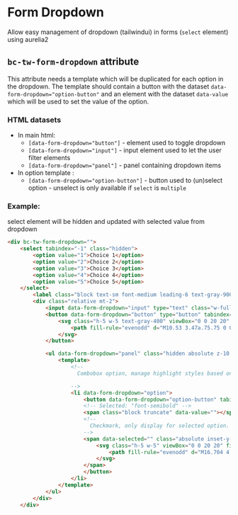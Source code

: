 # Form Dropdown

Allow easy management of dropdown (tailwindui) in forms (`select` element) using aurelia2

## `bc-tw-form-dropdown` attribute

This attribute needs a template which will be duplicated for each option in the dropdown. The template should contain a button with the dataset `data-form-dropdown="option-button"` and an element with the dataset `data-value` which will be used to set the value of the option.

### HTML datasets

* In main html:
    * `[data-form-dropdown="button"]` - element used to toggle dropdown
    * `[data-form-dropdown="input"]` - input element used to let the user filter elements
    * `[data-form-dropdown="panel"]` - panel containing dropdown items
* In option template :
    * `[data-form-dropdown="option-button"]` - button used to (un)select option - unselect is only available if `select` is `multiple`

### Example:

select element will be hidden and updated with selected value from dropdown

```html
<div bc-tw-form-dropdown="">
    <select tabindex="-1" class="hidden">
        <option value="1">Choice 1</option>
        <option value="2">Choice 2</option>
        <option value="3">Choice 3</option>
        <option value="4">Choice 4</option>
        <option value="5">Choice 5</option>
    </select>
        <label class="block text-sm font-medium leading-6 text-gray-900">Assigned to</label>
        <div class="relative mt-2">
            <input data-form-dropdown="input" type="text" class="w-full rounded-md border-0 bg-white py-1.5 pl-3 pr-12 text-gray-900 shadow-sm ring-1 ring-inset ring-gray-300 focus:ring-2 focus:ring-inset focus:ring-indigo-600 sm:text-sm sm:leading-6" role="combobox" aria-controls="options" aria-expanded="false">
            <button data-form-dropdown="button" type="button" tabindex="-1" class="absolute inset-y-0 right-0 flex items-center rounded-r-md px-2 focus:outline-none">
                <svg class="h-5 w-5 text-gray-400" viewBox="0 0 20 20" fill="currentColor" aria-hidden="true" data-slot="icon">
                    <path fill-rule="evenodd" d="M10.53 3.47a.75.75 0 0 0-1.06 0L6.22 6.72a.75.75 0 0 0 1.06 1.06L10 5.06l2.72 2.72a.75.75 0 1 0 1.06-1.06l-3.25-3.25Zm-4.31 9.81 3.25 3.25a.75.75 0 0 0 1.06 0l3.25-3.25a.75.75 0 1 0-1.06-1.06L10 14.94l-2.72-2.72a.75.75 0 0 0-1.06 1.06Z" clip-rule="evenodd" />
                </svg>
            </button>

            <ul data-form-dropdown="panel" class="hidden absolute z-10 mt-1 max-h-60 w-full overflow-auto rounded-md bg-white py-1 text-base shadow-lg ring-1 ring-black ring-opacity-5 focus:outline-none sm:text-sm" id="options" role="listbox">
                <template>
                    <!--
                      Combobox option, manage highlight styles based on mouseenter/mouseleave and keyboard navigation.

                    -->
                    <li data-form-dropdown="option">
                        <button data-form-dropdown="option-button" tabindex=-1" class="w-full text-left group relative py-2 pl-8 pr-4 text-gray-900 hover:text-white hover:bg-indigo-600 cursor-pointer">
                        <!-- Selected: "font-semibold" -->
                        <span class="block truncate" data-value=""></span>
                        <!--
                          Checkmark, only display for selected option.
                        -->
                        <span data-selected="" class="absolute inset-y-0 left-0 flex items-center pl-1.5 text-indigo-600 group-hover:text-white">
                            <svg class="h-5 w-5" viewBox="0 0 20 20" fill="currentColor" aria-hidden="true" data-slot="icon">
                                <path fill-rule="evenodd" d="M16.704 4.153a.75.75 0 0 1 .143 1.052l-8 10.5a.75.75 0 0 1-1.127.075l-4.5-4.5a.75.75 0 0 1 1.06-1.06l3.894 3.893 7.48-9.817a.75.75 0 0 1 1.05-.143Z" clip-rule="evenodd" />
                            </svg>
                        </span>
                        </button>
                    </li>
                </template>
            </ul>
        </div>
    </div>
```
